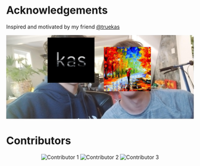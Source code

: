 # Acknowledgements
Inspired and motivated by my friend [@truekas](https://gihtub.com/truekas)


![kas](https://raw.githubusercontent.com/CaenJones/ChromeSEC/refs/heads/main/src/kas.jpg)


# Contributors

<p align="center">
  <img src="https://github.com/caenjones.png" width="100" height="100" alt="Contributor 1" />
  <img src="https://github.com/caenjones.png" width="100" height="100" alt="Contributor 2" />
  <img src="https://github.com/caenjones.png" width="100" height="100" alt="Contributor 3" />
</p>
